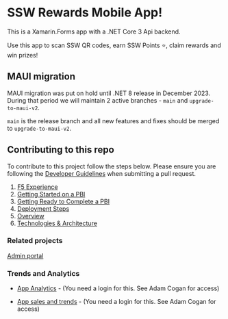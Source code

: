 # SSW Rewards Mobile App!

This is a Xamarin.Forms app with a .NET Core 3 Api backend.

Use this app to scan SSW QR codes, earn SSW Points ⭐, claim rewards and win prizes!

## MAUI migration
MAUI migration was put on hold until .NET 8 release in December 2023.
During that period we will maintain 2 active branches - `main` and `upgrade-to-maui-v2`.

`main` is the release branch and all new features and fixes should be merged to `upgrade-to-maui-v2`.

## Contributing to this repo

To contribute to this project follow the steps below.
Please ensure you are following the [Developer Guidelines](https://github.com/SSWConsulting/SSW.Consulting/blob/master/Docs/Developer_Guidelines.MD) when submitting a pull request.

1. [F5 Experience](_docs/Instructions-Compile.md)
2. [Getting Started on a PBI](_docs/Definition-of-Ready.md)
3. [Getting Ready to Complete a PBI](_docs/Definition-of-Done.md)
4. [Deployment Steps](_docs/Instructions-Deployment.md)
5. [Overview](_docs/Business.md)
6. [Technologies & Architecture](_docs/Technologies-and-Architecture.md)

### Related projects
[Admin portal](https://dev.azure.com/ssw/SSW.Rewards)


### Trends and Analytics

- [App Analytics](https://analytics.itunes.apple.com/#/overview?app=1482994853&interval=r&datesel=d7&pmeasure=units&smeasure=units&tmeasure=units) - (You need a login for this. See Adam Cogan for access)

- [App sales and trends](https://reportingitc2.apple.com/insights?pageid=8) - (You need a login for this. See Adam Cogan for access)
